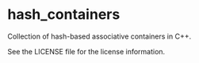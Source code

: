 # hash_containers

Collection of hash-based associative containers in C++.

See the LICENSE file for the license information.
